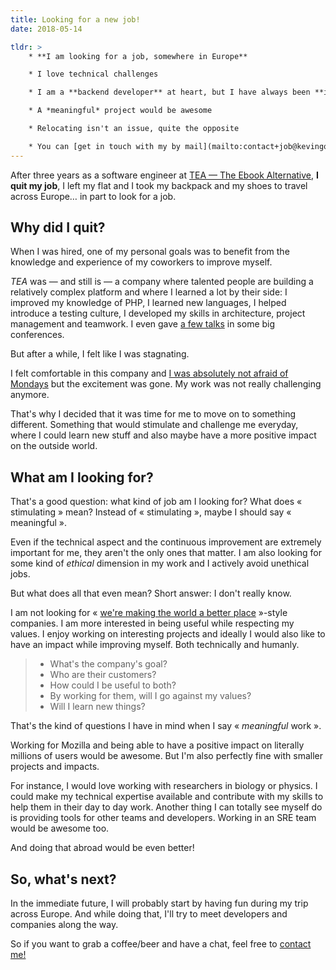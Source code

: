 ```yaml
---
title: Looking for a new job!
date: 2018-05-14

tldr: >
    * **I am looking for a job, somewhere in Europe**

    * I love technical challenges

    * I am a **backend developer** at heart, but I have always been **interested by DevOps and SRE-related topics**

    * A *meaningful* project would be awesome

    * Relocating isn't an issue, quite the opposite

    * You can [get in touch with my by mail](mailto:contact+job@kevingomez.fr)
---
```


After three years as a software engineer at [TEA — The Ebook Alternative](https://www.tea-ebook.com/),
**I quit my job**, I left my flat and I took my backpack and my shoes to travel
across Europe… in part to look for a job.

## Why did I quit?

When I was hired, one of my personal goals was to benefit from the knowledge
and experience of my coworkers to improve myself.

*TEA* was — and still is — a company where talented people are building a
relatively complex platform and where I learned a lot by their side: I improved my
knowledge of PHP, I learned new languages, I helped introduce a testing culture,
I developed my skills in architecture, project management and teamwork. I even
gave [a few talks](/talks/) in some big conferences.

But after a while, I felt like I was stagnating.

I felt comfortable in this company and [I was absolutely not afraid of Mondays](https://imgs.xkcd.com/comics/weekend.png)
but the excitement was gone. My work was not really challenging anymore.

That's why I decided that it was time for me to move on to something different.
Something that would stimulate and challenge me everyday, where I could learn
new stuff and also maybe have a more positive impact on the outside world.

## What am I looking for?

That's a good question: what kind of job am I looking for? What does
« stimulating » mean? Instead of « stimulating », maybe I should say « meaningful ».

Even if the technical aspect and the continuous improvement are extremely
important for me, they aren't the only ones that matter. I am also looking for
some kind of *ethical* dimension in my work and I actively avoid unethical jobs.

But what does all that even mean? Short answer: I don't really know.

I am not looking for « [we're making the world a better place](https://www.youtube.com/watch?v=fRUAJVKlUZQ) »-style companies.
I am more interested in being useful while respecting my values. I enjoy working
on interesting projects and ideally I would also like to have an impact while
improving myself. Both technically and humanly.

> * What's the company's goal?
> * Who are their customers?
> * How could I be useful to both?
> * By working for them, will I go against my values?
> * Will I learn new things?

That's the kind of questions I have in mind when I say « *meaningful* work ».

Working for Mozilla and being able to have a positive impact on literally
millions of users would be awesome. But I'm also perfectly fine
with smaller projects and impacts.

For instance, I would love working with researchers in biology or physics. I
could make my technical expertise available and contribute with my skills to
help them in their day to day work.
Another thing I can totally see myself do is providing tools for other teams
and developers. Working in an SRE team would be awesome too.

And doing that abroad would be even better!

## So, what's next?

In the immediate future, I will probably start by having fun during my trip
across Europe. And while doing that, I'll try to meet developers and companies
along the way.

So if you want to grab a coffee/beer and have a chat, feel free to [contact me!](mailto:contact+job@kevingomez.fr)

